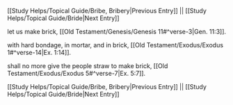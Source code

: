 [[Study Helps/Topical Guide/Bribe, Bribery|Previous Entry]]  ||  [[Study Helps/Topical Guide/Bride|Next Entry]]

 let us make brick, [[Old Testament/Genesis/Genesis 11#^verse-3|Gen. 11:3]].

 with hard bondage, in mortar, and in brick, [[Old Testament/Exodus/Exodus 1#^verse-14|Ex. 1:14]].

 shall no more give the people straw to make brick, [[Old Testament/Exodus/Exodus 5#^verse-7|Ex. 5:7]].

[[Study Helps/Topical Guide/Bribe, Bribery|Previous Entry]]  ||  [[Study Helps/Topical Guide/Bride|Next Entry]]